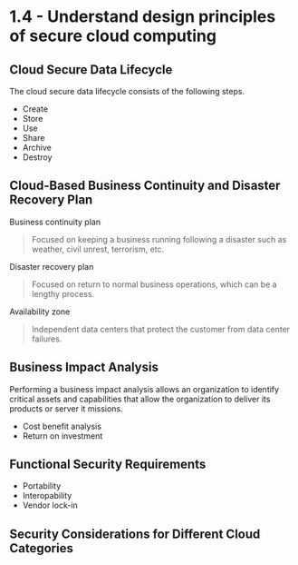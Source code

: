 # 1.4 - Understand design principles of secure cloud computing

## Cloud Secure Data Lifecycle

The cloud secure data lifecycle consists of the following steps.
- Create
- Store
- Use
- Share
- Archive
- Destroy

## Cloud-Based Business Continuity and Disaster Recovery Plan

Business continuity plan
> Focused on keeping a business running following a disaster such as weather, civil unrest, terrorism, etc.

Disaster recovery plan
> Focused on return to normal business operations, which can be a lengthy process.

Availability zone
> Independent data centers that protect the customer from data center failures.

## Business Impact Analysis

Performing a business impact analysis allows an organization to identify critical assets and capabilities that allow the organization to deliver its products or server it missions.

- Cost benefit analysis
- Return on investment

## Functional Security Requirements

- Portability
- Interopability
- Vendor lock-in

## Security Considerations for Different Cloud Categories

